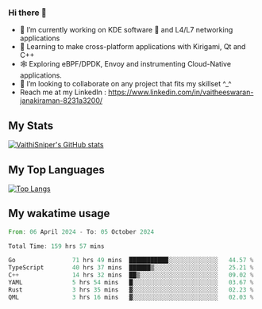 ### Hi there 👋

- 🔭 I’m currently working on KDE software 💓 and L4/L7 networking applications 
- 📖 Learning to make cross-platform applications with Kirigami, Qt and C++
- 🕸️ Exploring eBPF/DPDK, Envoy and instrumenting Cloud-Native applications. 
- 👯 I’m looking to collaborate on any project that fits my skillset ^_^
- Reach me at my LinkedIn : https://www.linkedin.com/in/vaitheeswaran-janakiraman-8231a3200/

## My Stats
[![VaithiSniper's GitHub stats](https://github-readme-stats.vercel.app/api?username=VaithiSniper&hide=stars&theme=radical)](https://github.com/anuraghazra/github-readme-stats)

## My Top Languages

[![Top Langs](https://github-readme-stats.vercel.app/api/top-langs/?username=VaithiSniper&layout=compact)](https://github.com/anuraghazra/github-readme-stats)

## My wakatime usage

<!--START_SECTION:waka-->

```rust
From: 06 April 2024 - To: 05 October 2024

Total Time: 159 hrs 57 mins

Go                71 hrs 49 mins  ███████████░░░░░░░░░░░░░░   44.57 %
TypeScript        40 hrs 37 mins  ██████▒░░░░░░░░░░░░░░░░░░   25.21 %
C++               14 hrs 32 mins  ██▒░░░░░░░░░░░░░░░░░░░░░░   09.02 %
YAML              5 hrs 54 mins   █░░░░░░░░░░░░░░░░░░░░░░░░   03.67 %
Rust              3 hrs 35 mins   ▓░░░░░░░░░░░░░░░░░░░░░░░░   02.23 %
QML               3 hrs 16 mins   ▓░░░░░░░░░░░░░░░░░░░░░░░░   02.03 %
```

<!--END_SECTION:waka-->
